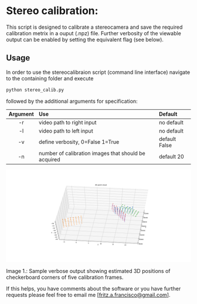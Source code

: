 # Stereo calibration:

This script is designed to calibrate a stereocamera and save the 
required calibration metrix in a ouput (.npz) file. Further verbosity of 
the viewable output can be enabled by setting the equivalent flag (see 
below).

## Usage

In order to use the stereocalibraion script (command line interface) 
navigate to the 
containing folder and execute
```bash
python stereo_calib.py
```
followed by the additional arguments for specification:

|Argument       | Use           |Default |
|:-------------: |:-------------| :-----|
|-r|video path to right input |no default|
|-l|video path to left input|no default|
|-v|define verbosity, 0=False 1=True |default False|
|-n|number of calibration images that should be acquired|default 20|

<img 
src="https://github.com/EduSampaio/OctoFishProject/blob/master/checkerboard_positions.png" 
width="800">

Image 1.: Sample verbose output showing estimated 3D positions of 
checkerboard corners of five calibration frames.

If this helps, you have comments about the software or you have further 
requests please feel free to email me [fritz.a.francisco@gmail.com].
